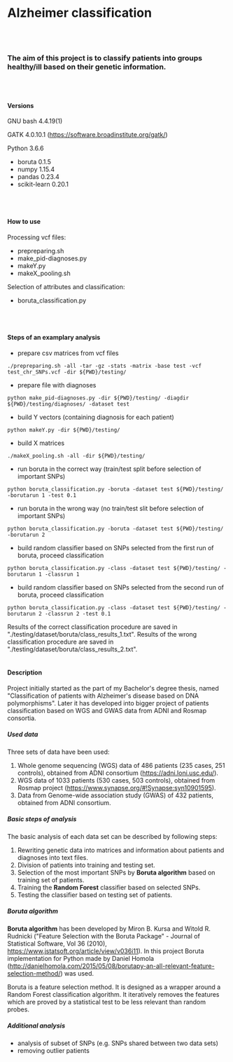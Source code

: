 # Alzheimer classification


<br></br>
### The aim of this project is to classify patients into groups healthy/ill based on their genetic information.
<br></br>

#### Versions

GNU bash 4.4.19(1)

GATK 4.0.10.1 (https://software.broadinstitute.org/gatk/)

Python 3.6.6
- boruta 0.1.5
- numpy 1.15.4
- pandas 0.23.4
- scikit-learn 0.20.1

<br></br>
#### How to use

Processing vcf files:

- prepreparing.sh
- make_pid-diagnoses.py
- makeY.py
- makeX_pooling.sh

Selection of attributes and classification:

- boruta_classification.py

<br></br>
#### Steps of an examplary analysis
- prepare csv matrices from vcf files
```
./prepreparing.sh -all -tar -gz -stats -matrix -base test -vcf test_chr_SNPs.vcf -dir ${PWD}/testing/
```
- prepare file with diagnoses
```
python make_pid-diagnoses.py -dir ${PWD}/testing/ -diagdir ${PWD}/testing/diagnoses/ -dataset test
```
- build Y vectors (containing diagnosis for each patient)
```
python makeY.py -dir ${PWD}/testing/
```
- build X matrices
```
./makeX_pooling.sh -all -dir ${PWD}/testing/
```
- run boruta in the correct way (train/test split before selection of important SNPs)
```
python boruta_classification.py -boruta -dataset test ${PWD}/testing/ -borutarun 1 -test 0.1
```
- run boruta in the wrong way (no train/test slit before selection of important SNPs)
```
python boruta_classification.py -boruta -dataset test ${PWD}/testing/ -borutarun 2
```
- build random classifier based on SNPs selected from the first run of boruta, proceed classification
```
python boruta_classification.py -class -dataset test ${PWD}/testing/ -borutarun 1 -classrun 1
```
- build random classifier based on SNPs selected from the second run of boruta, proceed classification
```
python boruta_classification.py -class -dataset test ${PWD}/testing/ -borutarun 2 -classrun 2 -test 0.1
```
Results of the correct classification procedure are saved in "./testing/dataset/boruta/class_results_1.txt".
Results of the wrong classification procedure are saved in "./testing/dataset/boruta/class_results_2.txt".
<br></br>
#### Description

Project initially started as the part of my Bachelor's degree thesis, named "Classification of patients with Alzheimer's 
disease based on DNA polymorphisms". Later it has developed into bigger project of patients classification based on WGS 
and GWAS data from ADNI and Rosmap consortia.

##### Used data
Three sets of data have been used:
1. Whole genome sequencing (WGS) data of 486 patients (235 cases, 251 controls), obtained from ADNI consortium 
(https://adni.loni.usc.edu/).
2. WGS data of 1033 patients (530 cases, 503 controls), obtained from Rosmap project 
(https://www.synapse.org/#!Synapse:syn10901595).
3. Data from Genome-wide association study (GWAS) of 432 patients, obtained from ADNI consortium.


##### Basic steps of analysis
The basic analysis of each data set can be described by following steps:

1. Rewriting genetic data into matrices and information about patients and diagnoses into text files.
2. Division of patients into training and testing set.
3. Selection of the most important SNPs by **Boruta algorithm** based on training set of patients.
4. Training the **Random Forest** classifier based on selected SNPs.
5. Testing the classifier based on testing set of patients.

##### Boruta algorithm

**Boruta algorithm** has been developed by Miron B. Kursa and Witold R. Rudnicki ("Feature Selection with the Boruta Package" - 
Journal of Statistical Software, Vol 36 (2010), https://www.jstatsoft.org/article/view/v036i11). In this project Boruta
implementation for Python made by Daniel Homola 
(http://danielhomola.com/2015/05/08/borutapy-an-all-relevant-feature-selection-method/) was used.

Boruta is a feature selection method. It is designed as a wrapper around a Random Forest classification algorithm. 
It iteratively removes the features which are proved by a statistical test to be less relevant than random probes. 

##### Additional analysis

- analysis of subset of SNPs (e.g. SNPs shared between two data sets)
- removing outlier patients


<br></br>
